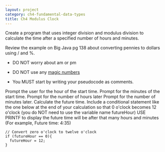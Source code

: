 ```yaml
---
layout: project
category: ch4-fundamental-data-types
title: Ch4 Modulus Clock
---
```

Create a program that uses integer division and modulus division to calculate the time after a specified number of hours and minutes.

Review the example on Big Java pg 138 about converting pennies to dollars using / and %.

  - DO NOT worry about am or pm

  - DO NOT use any [magic numbers]

  - You MUST start by writing your pseudocode as comments.

Prompt the user for the hour of the start time.
Prompt for the minutes of the start time.
Prompt for the number of hours later
Prompt for the number of minutes later.
Calculate the future time.
Include a conditional statement like the one below at the end of your calculation so that 0 o'clock becomes 12 o'clock (you do NOT need to use the variable name futureHour)
USE PRINTF to display the future time will be after that many hours and minutes (For example, Future time:     4:35)

```
// Convert zero o'clock to twelve o'clock
if (futureHour == 0){
  futureHour = 12;
}
```


[magic numbers]: https://en.wikipedia.org/wiki/Magic_number_(programming)#Unnamed_numerical_constants
